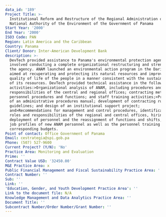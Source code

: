```yaml
---
data_id: '189'
Project Title: >-
  Institutional Reform and Restructure of the Regional Administration of the
  National Authority of the Environment of the Government of Panama
Start Year: '2000'
End Year: '2000'
ISO3 Code: PAN
Region: Latin America and the Caribbean
Country: Panama
Client/ Donor: Inter-American Development Bank
description: >-
  DevTech provided assistance to Panama's environmental protection agency that
  involved conducting a complete organizational restructuring and strengthening
  the agency. ANAM launched an environmental action program in the Darien region
  aimed at recuperating and protecting its natural resources and improving the
  quality of life of the people in a manner consistent with the sustainability
  of its resources. DevTech provided technical assistance in the following
  activities:>Organizational analysis of ANAM, including procedures and
  responsibilities of the central and regional offices; contracting methods and
  personnel procedures and functions; and staff training activities;>Preparation
  of an administrative procedures manual; development of contracting rules and
  guidelines; and design of an institutional support project;
  and>Recommendations for management and control procedures, identification of
  roles and responsibilities of the regional and central offices, hiring and
  deployment of personnel and the reassignment of functions and shifts, and the
  job profiles of new ANAM personnel as well as the personnel training costs and
  corresponding budgets.
Point of contact: Office Government of Panama
Email: cestrategia@spi.gob.pa
Phone: (507) 527-9600
Current Project? (Y/N): 'No'
Practice Area: Monitoring and Evaluation
Prime: ''
Contract Value USD: '32450.00'
M&E Practice Area: x
Public Financial Management and Fiscal Sustainability Practice Area: ''
Contract Number: ''
Sub: ''
Link: ''
'Education, Gender, and Youth Development Practice Area': ''
Link to the document file: N/A
Knowledge Management and Data Analytics Practice Area: ''
Document Title: ''
Subcontract Number/Order Number/Grant Number: ''
---
```

